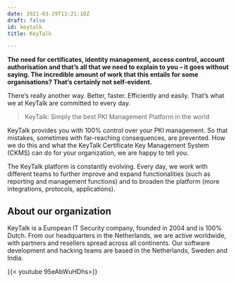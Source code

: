 ```yaml
---
date: 2021-03-29T13:21:10Z
draft: false
id: keytalk
title: KeyTalk

---
```


**The need for certificates, identity management, access control, account authorisation and that’s all that we need to explain to you – it goes without saying. The incredible amount of work that this entails for some organisations? That’s certainly not self-evident.**

There’s really another way. Better, faster. Efficiently and easily. That’s what we at KeyTalk are committed to every day.

> KeyTalk: Simply the best PKI Management Platform in the world

KeyTalk provides you with 100% control over your PKI management. So that mistakes, sometimes with far-reaching consequences, are prevented. How we do this and what the KeyTalk Certificate Key Management System (CKMS) can do for your organization, we are happy to tell you.

The KeyTalk platform is constantly evolving. Every day, we work with different teams to further improve and expand functionalities (such as reporting and management functions) and to broaden the platform (more integrations, protocols, applications).

## About our organization
KeyTalk is a European IT Security company, founded in 2004 and is 100% Dutch. From our headquarters in the Netherlands, we are active worldwide, with partners and resellers spread across all continents. Our software development and hacking teams are based in the Netherlands, Sweden and India.

{{< youtube 95eAbWuHDhs>}}